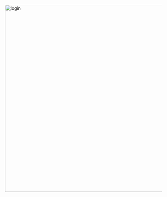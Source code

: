 

<img width="1333" height="600" alt="login" src="https://github.com/user-attachments/assets/4157153f-e208-4947-b636-33aea13a0466" />
